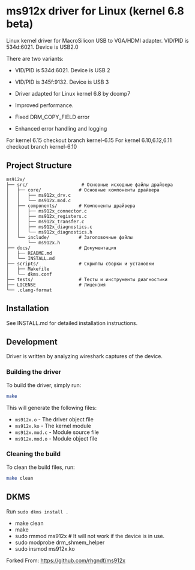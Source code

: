 # ms912x driver for Linux (kernel 6.8 beta)

Linux kernel driver for MacroSilicon USB to VGA/HDMI adapter. VID/PID is 534d:6021. Device is USB2.0

There are two variants:
 - VID/PID is 534d:6021. Device is USB 2
 - VID/PID is 345f:9132. Device is USB 3

- Driver adapted for Linux kernel 6.8 by dcomp7
- Improved performance.
- Fixed DRM_COPY_FIELD error
- Enhanced error handling and logging

For kernel 6.15 checkout branch kernel-6.15
For kernel 6.10,6.12,6.11 checkout branch kernel-6.10

## Project Structure

```
ms912x/
├── src/                    # Основные исходные файлы драйвера
│   ├── core/              # Основные компоненты драйвера
│   │   ├── ms912x_drv.c
│   │   └── ms912x.mod.c
│   ├── components/        # Компоненты драйвера
│   │   ├── ms912x_connector.c
│   │   ├── ms912x_registers.c
│   │   ├── ms912x_transfer.c
│   │   ├── ms912x_diagnostics.c
│   │   └── ms912x_diagnostics.h
│   └── include/           # Заголовочные файлы
│       └── ms912x.h
├── docs/                  # Документация
│   ├── README.md
│   └── INSTALL.md
├── scripts/               # Скрипты сборки и установки
│   ├── Makefile
│   └── dkms.conf
├── tests/                 # Тесты и инструменты диагностики
├── LICENSE                # Лицензия
└── .clang-format
```

## Installation

See INSTALL.md for detailed installation instructions.

## Development

Driver is written by analyzing wireshark captures of the device.

### Building the driver

To build the driver, simply run:

```bash
make
```

This will generate the following files:
- `ms912x.o` - The driver object file
- `ms912x.ko` - The kernel module
- `ms912x.mod.c` - Module source file
- `ms912x.mod.o` - Module object file

### Cleaning the build

To clean the build files, run:

```bash
make clean
```

## DKMS

Run `sudo dkms install .`

- make clean
- make
- sudo rmmod ms912x # It will not work if the device is in use.
- sudo modprobe drm_shmem_helper
- sudo insmod ms912x.ko

Forked From: https://github.com/rhgndf/ms912x
